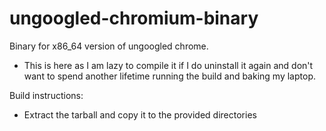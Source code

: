 # ungoogled-chromium-binary
Binary for x86_64 version of ungoogled chrome.

* This is here as I am lazy to compile it if I do uninstall it again and 
  don't want to spend another lifetime running the build and baking my laptop.


Build instructions:
 - Extract the tarball and copy it to the provided directories


